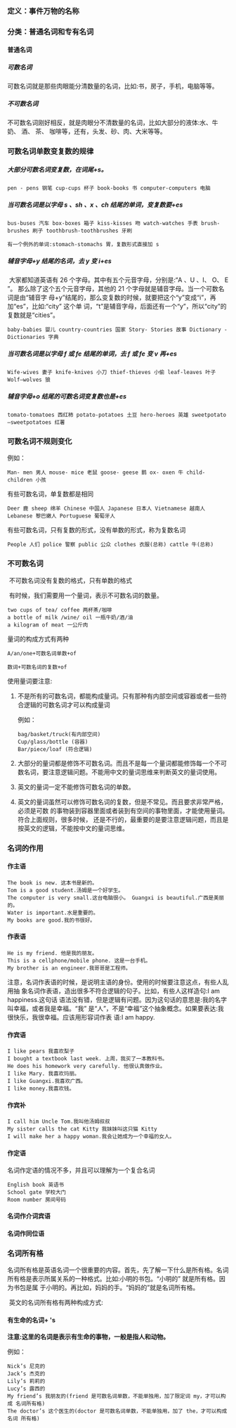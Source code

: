### 定义：事件万物的名称

### 分类：普通名词和专有名词

#### 普通名词

##### 可数名词

​	可数名词就是那些肉眼能分清数量的名词，比如:书，房子，手机，电脑等等。

##### 不可数名词

​	不可数名词刚好相反，就是肉眼分不清数量的名词，比如大部分的液体:水、牛奶、 酒、 茶、 咖啡等，还有，头发、砂、肉、大米等等。

### 可数名词单数变复数的规律

##### 大部分可数名词变复数，在词尾+s。

`pen - pens 钢笔 cup-cups 杯子 book-books 书 computer-computers 电脑`

##### 当可数名词是以字母 s 、sh 、x 、ch 结尾的单词，变复数要+es

`bus-buses 汽车 box-boxes 箱子 kiss-kisses 吻 watch-watches 手表 brush-brushes 刷子 toothbrush-toothbrushes 牙刷`

`有一个例外的单词:stomach-stomachs 胃，复数形式直接加 s`

##### 辅音字母+y 结尾的名词，去 y 变 i+es

​	大家都知道英语有 26 个字母。其中有五个元音字母，分别是:“A 、U 、I、 O、 E ”。 那么除了这个五个元音字母，其他的 21 个字母就是辅音字母。当一个可数名词是由“辅音字 母+y”结尾的，那么变复数的时候，就要把这个“y”变成“i”，再加“es”，比如:“city” 这个单 词，“t”是辅音字母，后面还有一个“y”，所以“city”的复数就是“cities”。

`baby-babies 婴儿 country-countries 国家 Story- Stories 故事 Dictionary - Dictionaries 字典`

##### 当可数名词是以字母 f 或 fe 结尾的单词，去 f 或 fe 变 v 再+es

`Wife-wives 妻子 knife-knives 小刀 thief-thieves 小偷 leaf-leaves 叶子 Wolf–wolves 狼`

##### 辅音字母+o 结尾的可数名词变复数也是+es

`tomato-tomatoes 西红柿 potato-potatoes 土豆 hero-heroes 英雄 sweetpotato –sweetpotatoes 红薯`

### 可数名词不规则变化

例如：

`Man- men 男人 mouse- mice 老鼠 goose- geese 鹅 ox- oxen 牛 child-children 小孩`

有些可数名词，单复数都是相同

`Deer 鹿 sheep 绵羊 Chinese 中国人 Japanese 日本人 Vietnamese 越南人 Lebanese 黎巴嫩人 Portuguese 葡萄牙人`

有些可数名词，只有复数的形式，没有单数的形式，称为复数名词

`People 人们 police 警察 public 公众 clothes 衣服(总称) cattle 牛(总称)`

### 不可数名词

​	不可数名词没有复数的格式，只有单数的格式

​	有时候，我们需要用一个量词，表示不可数名词的数量。

```
two cups of tea/ coffee 两杯茶/咖啡
a bottle of milk /wine/ oil 一瓶牛奶/酒/油
a kilogram of meat 一公斤肉
```

量词的构成方式有两种

`A/an/one+可数名词单数+of`

`数词+可数名词的复数+of`

使用量词要注意:

1. 不是所有的可数名词，都能构成量词。只有那种有内部空间或容器或者一些符合逻辑的可数名词才可以构成量词

   例如：

   ```
   bag/basket/truck(有内部空间)
   Cup/glass/bottle (容器)
   Bar/piece/loaf (符合逻辑)
   ```

   

2. 大部分的量词都是修饰不可数名词。而且不是每一个量词都能修饰每一个不可数名词，要注意逻辑问题。不能用中文的量词思维来判断英文的量词使用。

3. 英文的量词一定不能修饰可数名词的单数。

4. 英文的量词虽然可以修饰可数名词的复数，但是不常见。而且要求非常严格，必须是可数 的事物装到容器里面或者装到有空间的事物里面，才能使用量词。符合上面规则，很多时候， 还是不行的，最重要的是要注意逻辑问题，而且是按英文的逻辑，不能按中文的量词思维。

### 名词的作用

#### 作主语

```
The book is new. 这本书是新的。
Tom is a good student.汤姆是一个好学生。
The computer is very small.这台电脑很小。 Guangxi is beautiful.广西是美丽的。
Water is important.水是重要的。
My books are good.我的书很好。
```

#### 作表语

```
He is my friend. 他是我的朋友。
This is a cellphone/mobile phone. 这是一台手机。
My brother is an engineer.我哥哥是工程师。
```

​	注意，名词作表语的时候，是说明主语的身份。使用的时候要注意这点，有些人乱用抽 象名词作表语，造出很多不符合逻辑的句子。比如，有些人这样造句:I am happiness.这句话 语法没有错，但是逻辑有问题。因为这句话的意思是:我的名字叫幸福，或者我是幸福。“我” 是“人”，不是“幸福”这个抽象概念。如果要表达:我很快乐，我很幸福。应该用形容词作表 语:I am happy.

#### 作宾语

```
I like pears 我喜欢梨子
I bought a textbook last week. 上周，我买了一本教科书。
He does his homework very carefully. 他很认真做作业。
I like Mary. 我喜欢玛丽。
I like Guangxi.我喜欢广西。
I like money.我喜欢钱。
```

#### 作宾补

```
I call him Uncle Tom.我叫他汤姆叔叔
My sister calls the cat Kitty 我妹妹叫这只猫 Kitty
I will make her a happy woman.我会让她成为一个幸福的女人。
```

#### 作定语

名词作定语的情况不多，并且可以理解为一个复合名词

```
English book 英语书
School gate 学校大门
Room number 房间号码
```

#### 名词作介词宾语

#### 名词作同位语

### 名词所有格

​	名词所有格是英语名词一个很重要的内容。首先，先了解一下什么是所有格。名词所有格是表示所属关系的一种格式。比如:小明的书包。“小明的” 就是所有格。因为书包是属 于小明的。再比如，妈妈的手。“妈妈的”就是名词所有格。

​	英文的名词所有格有两种构成方式:

#### 有生命的名词+ 's

**注意:这里的名词是表示有生命的事物，一般是指人和动物。**

例如：

```
Nick’s 尼克的
Jack’s 杰克的
Lily’s 莉莉的
Lucy’s 露西的
My friend’s 我朋友的(friend 是可数名词单数，不能单独用，加了限定词 my，才可以构成 名词所有格)
The doctor’s 这个医生的(doctor 是可数名词单数，不能单独用，加了 the，才可以构成名词 所有格)
```

